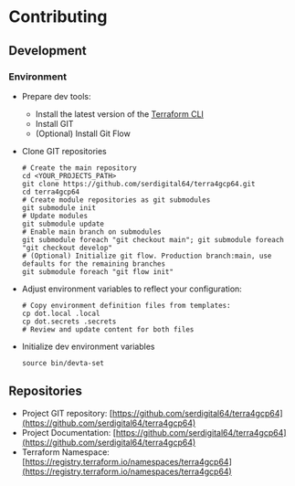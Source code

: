# Contributing

## Development

### Environment

- Prepare dev tools:
  - Install the latest version of the [Terraform CLI](https://www.terraform.io/downloads)
  - Install GIT
  - (Optional) Install Git Flow
- Clone GIT repositories

  ```shell
  # Create the main repository
  cd <YOUR_PROJECTS_PATH>
  git clone https://github.com/serdigital64/terra4gcp64.git
  cd terra4gcp64
  # Create module repositories as git submodules
  git submodule init
  # Update modules
  git submodule update
  # Enable main branch on submodules
  git submodule foreach "git checkout main"; git submodule foreach "git checkout develop"
  # (Optional) Initialize git flow. Production branch:main, use defaults for the remaining branches
  git submodule foreach "git flow init"
  ```

- Adjust environment variables to reflect your configuration:

  ```shell
  # Copy environment definition files from templates:
  cp dot.local .local
  cp dot.secrets .secrets
  # Review and update content for both files
  ```

- Initialize dev environment variables

  ```shell
  source bin/devta-set
  ```

## Repositories

- Project GIT repository: [https://github.com/serdigital64/terra4gcp64](https://github.com/serdigital64/terra4gcp64)
- Project Documentation: [https://github.com/serdigital64/terra4gcp64](https://github.com/serdigital64/terra4gcp64)
- Terraform Namespace: [https://registry.terraform.io/namespaces/terra4gcp64](https://registry.terraform.io/namespaces/terra4gcp64)
